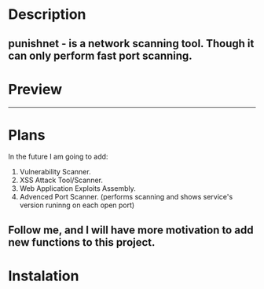 # Description
punishnet - is a network scanning tool. 
Though it can only perform fast port scanning.
-----

# Preview
-----

# Plans

In the future I am going to add:
1. Vulnerability Scanner.
2. XSS Attack Tool/Scanner.
3. Web Application Exploits Assembly.
4. Advenced Port Scanner. 
  (performs scanning and shows service's version 
   runinng on each open port)

Follow me, and I will have more motivation to add new functions to this project.
-----

# Instalation
